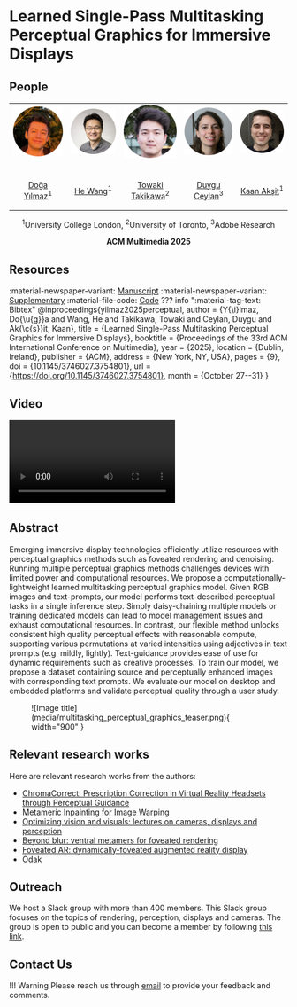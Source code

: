 # Learned Single-Pass Multitasking Perceptual Graphics for Immersive Displays

## People
<table class=""  style="margin: 10px auto;">
  <tbody>
    <tr>
      <td> <img src="../../people/doga_yilmaz.png" width="120" alt=/> &nbsp;&nbsp;&nbsp;&nbsp;&nbsp;&nbsp;&nbsp;</td>
      <td> <img src="../../people/he_wang.png" width="120" alt=/> &nbsp;&nbsp;&nbsp;&nbsp;</td>
      <td> <img src="../../people/towaki_takikawa.png" width="120" alt=/> &nbsp;&nbsp;&nbsp;&nbsp;</td>
      <td> <img src="../../people/duygu_ceylan.png" width="120" alt=/> &nbsp;&nbsp;&nbsp;&nbsp;</td>
      <td> <img src="../../people/kaan_aksit.png" width="120" alt=/> &nbsp;&nbsp;&nbsp;&nbsp;</td>
    </tr>
    <tr>
      <td><p style="text-align:center;"><a href="https://yilmazdoga.net">Doğa Yılmaz</a><sup>1</sup></p></td>
      <td><p style="text-align:center;"><a href="https://drhewang.com">He Wang</a><sup>1</sup></p></td>
      <td><p style="text-align:center;"><a href="https://tovacinni.github.io">Towaki Takikawa</a><sup>2</sup></p></td>
      <td><p style="text-align:center;"><a href="https://www.duygu-ceylan.com">Duygu Ceylan</a><sup>3</sup></p></td>
      <td><p style="text-align:center;"><a href="https://kaanaksit.com">Kaan Akşit</a><sup>1</sup></p></td>
    </tr>
  </tbody>
</table>
<p style="text-align:center;">
<sup>1</sup>University College London,
<sup>2</sup>University of Toronto,
<sup>3</sup>Adobe Research
</p>
<p style="text-align:center;"><b>ACM Multimedia 2025</b></p>


## Resources
:material-newspaper-variant: [Manuscript](https://www.kaanaksit.com/assets/pdf/YilmazEtAl_ACMMM2025_Learned_Single_Pass_Multitasking_Perceptual_Graphics_for_Immersive_Displays.pdf)
:material-newspaper-variant: [Supplementary](https://www.kaanaksit.com/assets/pdf/YilmazEtAl_ACMMM2025_Supplementary_Learned_Single_Pass_Multitasking_Perceptual_Graphics_for_Immersive_Displays.pdf)
:material-file-code: [Code](https://github.com/complight/multitasking_perceptual_graphics)
??? info ":material-tag-text: Bibtex"
        @inproceedings{yilmaz2025perceptual,
          author = {Y{\i}lmaz, Do{\u{g}}a and Wang, He and Takikawa, Towaki and Ceylan, Duygu and Ak{\c{s}}it, Kaan},
          title = {Learned Single-Pass Multitasking Perceptual Graphics for Immersive Displays},
          booktitle = {Proceedings of the 33rd ACM International Conference on Multimedia},
          year = {2025},
          location = {Dublin, Ireland},
          publisher = {ACM},
          address = {New York, NY, USA},
          pages = {9},
          doi = {10.1145/3746027.3754801},
          url = {https://doi.org/10.1145/3746027.3754801},
          month = {October 27--31}
        }

## Video
<video controls>
<source src="https://kaanaksit.com/assets/video/YilmazACMMM2025MultitaskingPerceptualGraphics.mp4" id="" type="video/mp4">
</video>


## Abstract
Emerging immersive display technologies efficiently utilize resources with perceptual graphics methods such as foveated rendering and denoising.
Running multiple perceptual graphics methods challenges devices with limited power and computational resources.
We propose a computationally-lightweight learned multitasking perceptual graphics model.
Given RGB images and text-prompts, our model performs text-described perceptual tasks in a single inference step.
Simply daisy-chaining multiple models or training dedicated models can lead to model management issues and exhaust computational resources.
In contrast, our flexible method unlocks consistent high quality perceptual effects with reasonable compute, supporting various permutations at varied intensities using adjectives in text prompts (e.g. mildly, lightly).
Text-guidance provides ease of use for dynamic requirements such as creative processes.
To train our model, we propose a dataset containing source and perceptually enhanced images with corresponding text prompts.
We evaluate our model on desktop and embedded platforms and validate perceptual quality through a user study.

<figure markdown>
  ![Image title](media/multitasking_perceptual_graphics_teaser.png){ width="900" }
</figure>


## Relevant research works
Here are relevant research works from the authors:

- [ChromaCorrect: Prescription Correction in Virtual Reality Headsets through Perceptual Guidance](./focal_surface_light_transport.md)
- [Metameric Inpainting for Image Warping](./focal_surface_light_transport.md)
- [Optimizing vision and visuals: lectures on cameras, displays and perception](./focal_surface_light_transport.md)
- [Beyond blur: ventral metamers for foveated rendering](./focal_surface_light_transport.md)
- [Foveated AR: dynamically-foveated augmented reality display](https://dl.acm.org/doi/10.1145/3306346.3322987)
- [Odak](https://github.com/kaanaksit/odak)

## Outreach
We host a Slack group with more than 400 members.
This Slack group focuses on the topics of rendering, perception, displays and cameras.
The group is open to public and you can become a member by following [this link](../outreach/index.md).

## Contact Us
!!! Warning
    Please reach us through [email](mailto:kaanaksit@kaanaksit.com) to provide your feedback and comments.


